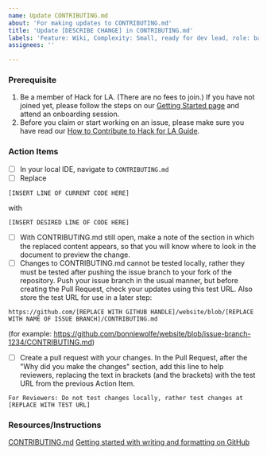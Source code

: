 ```yaml
---
name: Update CONTRIBUTING.md
about: 'For making updates to CONTRIBUTING.md'
title: 'Update [DESCRIBE CHANGE] in CONTRIBUTING.md'
labels: 'Feature: Wiki, Complexity: Small, ready for dev lead, role: back end/devOps, role: front end, size: 0.5pt'
assignees: ''

---
```


### Prerequisite
1. Be a member of Hack for LA. (There are no fees to join.) If you have not joined yet, please follow the steps on our [Getting Started page](https://www.hackforla.org/getting-started) and attend an onboarding session.
2. Before you claim or start working on an issue, please make sure you have read our [How to Contribute to Hack for LA Guide](https://github.com/hackforla/website/blob/7f0c132c96f71230b8935759e1f8711ccb340c0f/CONTRIBUTING.md).

### Action Items
- [ ] In your local IDE, navigate to `CONTRIBUTING.md`
- [ ] Replace
```
[INSERT LINE OF CURRENT CODE HERE]
```
with
```
[INSERT DESIRED LINE OF CODE HERE]
```
- [ ] With CONTRIBUTING.md still open, make a note of the section in which the replaced content appears, so that you will know where to look in the document to preview the change.
- [ ] Changes to CONTRIBUTING.md cannot be tested locally, rather they must be tested after pushing the issue branch to your fork of the repository.  Push your issue branch in the usual manner, but before creating the Pull Request, check your updates using this test URL.  Also store the test URL for use in a later step:
```
https://github.com/[REPLACE WITH GITHUB HANDLE]/website/blob/[REPLACE WITH NAME OF ISSUE BRANCH]/CONTRIBUTING.md
```
   (for example: https://github.com/bonniewolfe/website/blob/issue-branch-1234/CONTRIBUTING.md)
- [ ] Create a pull request with your changes.  In the Pull Request, after the "Why did you make the changes" section, add this line to help reviewers, replacing the text in brackets (and the brackets) with the test URL from the previous Action Item.
```
For Reviewers: Do not test changes locally, rather test changes at [REPLACE WITH TEST URL]
```

### Resources/Instructions
[CONTRIBUTING.md](https://github.com/hackforla/website/blob/gh-pages/CONTRIBUTING.md)
[Getting started with writing and formatting on GitHub](https://docs.github.com/en/get-started/writing-on-github/getting-started-with-writing-and-formatting-on-github)
